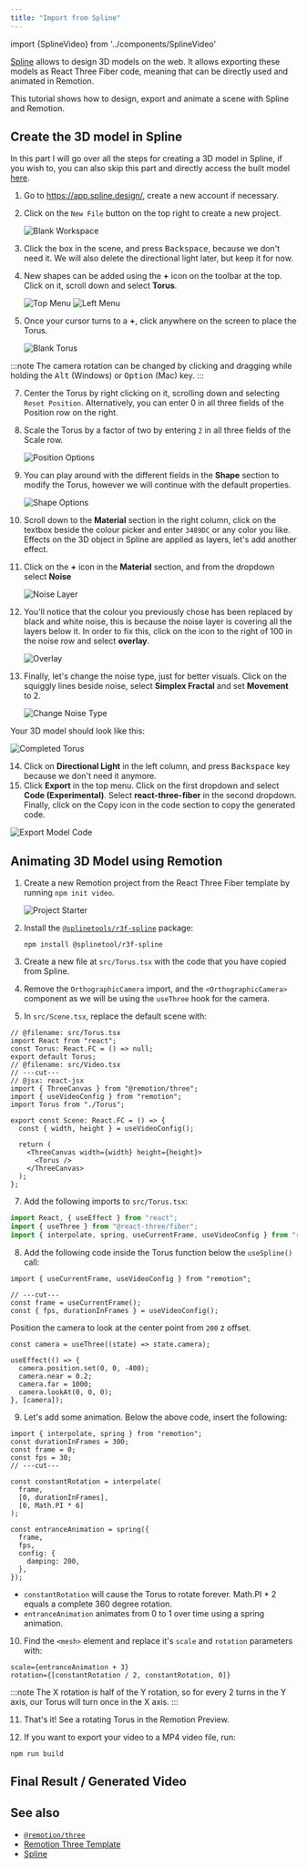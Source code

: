 ```yaml
---
title: "Import from Spline"
---
```


import {SplineVideo} from '../components/SplineVideo'

[Spline](https://app.spline.design/) allows to design 3D models on the web. It allows exporting these models as React Three Fiber code, meaning that can be directly used and animated in Remotion.

This tutorial shows how to design, export and animate a scene with Spline and Remotion.

## Create the 3D model in Spline

In this part I will go over all the steps for creating a 3D model in Spline, if you wish to, you can also skip this part and directly access the built model [here](https://app.spline.design/file/e954db42-8eb2-4130-a5df-d1a1f9fbdc2a).

1. Go to https://app.spline.design/, create a new account if necessary.
2. Click on the `New File` button on the top right to create a new project.

   ![Blank Workspace](../static/img/spline-guide/1_blank_workspace.png)

3. Click the box in the scene, and press <kbd>Backspace</kbd>, because we don't need it. We will also delete the directional light later, but keep it for now.
4. New shapes can be added using the **+** icon on the toolbar at the top. Click on it, scroll down and select **Torus**.

   ![Top Menu](../static/img/spline-guide/2_top_menu.png)
   ![Left Menu](../static/img/spline-guide/3_left_menu_torus.png)

5. Once your cursor turns to a **+**, click anywhere on the screen to place the Torus.

   ![Blank Torus](../static/img/spline-guide/4_blank_torus.png)

:::note
The camera rotation can be changed by clicking and dragging while holding the <kbd>Alt</kbd> (Windows) or <kbd>Option</kbd> (Mac) key.
:::

7. Center the Torus by right clicking on it, scrolling down and selecting `Reset Position`. Alternatively, you can enter 0 in all three fields of the Position row on the right.

8. Scale the Torus by a factor of two by entering `2` in all three fields of the Scale row.

   ![Position Options](../static/img/spline-guide/5_position_options.png)

9. You can play around with the different fields in the **Shape** section to modify the Torus, however we will continue with the default properties.

   ![Shape Options](../static/img/spline-guide/6_shape_options.png)

10. Scroll down to the **Material** section in the right column, click on the textbox beside the colour picker and enter `3489DC` or any color you like. Effects on the 3D object in Spline are applied as layers, let's add another effect.

11. Click on the **+** icon in the **Material** section, and from the dropdown select **Noise**

    ![Noise Layer](../static/img/spline-guide/7_noise_layer.png)

12. You'll notice that the colour you previously chose has been replaced by black and white noise, this is because the noise layer is covering all the layers below it. In order to fix this, click on the icon to the right of 100 in the noise row and select **overlay**.

    ![Overlay](../static/img/spline-guide/8_overlay.png)

13. Finally, let's change the noise type, just for better visuals. Click on the squiggly lines beside noise, select **Simplex Fractal** and set **Movement** to 2.

    ![Change Noise Type](../static/img/spline-guide/9_change_noise_type.png)

Your 3D model should look like this:

![Completed Torus](../static/img/spline-guide/10_completed_torus.png)

14. Click on **Directional Light** in the left column, and press <kbd>Backspace</kbd> key because we don't need it anymore.
15. Click **Export** in the top menu. Click on the first dropdown and select **Code (Experimental)**. Select **react-three-fiber** in the second dropdown. Finally, click on the Copy icon in the code section to copy the generated code.

![Export Model Code](../static/img/spline-guide/11_export_model_code.png)

## Animating 3D Model using Remotion

1. Create a new Remotion project from the React Three Fiber template by running `npm init video`.

   ![Project Starter](../static/img/spline-guide/12_project_starter.png)

2. Install the [`@splinetools/r3f-spline`](https://github.com/splinetool/r3f-spline) package:

   ```shell
   npm install @splinetool/r3f-spline
   ```

3. Create a new file at `src/Torus.tsx` with the code that you have copied from Spline.
4. Remove the `OrthographicCamera` import, and the `<OrthographicCamera>` component as we will be using the `useThree` hook for the camera.

5. In `src/Scene.tsx`, replace the default scene with:

```tsx twoslash title="src/Video.tsx"
// @filename: src/Torus.tsx
import React from "react";
const Torus: React.FC = () => null;
export default Torus;
// @filename: src/Video.tsx
// ---cut---
// @jsx: react-jsx
import { ThreeCanvas } from "@remotion/three";
import { useVideoConfig } from "remotion";
import Torus from "./Torus";

export const Scene: React.FC = () => {
  const { width, height } = useVideoConfig();

  return (
    <ThreeCanvas width={width} height={height}>
      <Torus />
    </ThreeCanvas>
  );
};
```

7. Add the following imports to `src/Torus.tsx`:

```ts title="src/Torus.tsx"
import React, { useEffect } from "react";
import { useThree } from "@react-three/fiber";
import { interpolate, spring, useCurrentFrame, useVideoConfig } from "remotion";
```

8. Add the following code inside the Torus function below the `useSpline()` call:

```tsx twoslash title="src/Torus.tsx"
import { useCurrentFrame, useVideoConfig } from "remotion";

// ---cut---
const frame = useCurrentFrame();
const { fps, durationInFrames } = useVideoConfig();
```

Position the camera to look at the center point from `200` z offset.

```tsx title="src/Torus.tsx"
const camera = useThree((state) => state.camera);

useEffect(() => {
  camera.position.set(0, 0, -400);
  camera.near = 0.2;
  camera.far = 1000;
  camera.lookAt(0, 0, 0);
}, [camera]);
```

9. Let's add some animation. Below the above code, insert the following:

```tsx twoslash title="src/Torus.tsx"
import { interpolate, spring } from "remotion";
const durationInFrames = 300;
const frame = 0;
const fps = 30;
// ---cut---

const constantRotation = interpolate(
  frame,
  [0, durationInFrames],
  [0, Math.PI * 6]
);

const entranceAnimation = spring({
  frame,
  fps,
  config: {
    damping: 200,
  },
});
```

- `constantRotation` will cause the Torus to rotate forever. Math.PI \* 2 equals a complete 360 degree rotation.
- `entranceAnimation` animates from 0 to 1 over time using a spring animation.

10. Find the `<mesh>` element and replace it's `scale` and `rotation` parameters with:

```tsx
scale={entranceAnimation + 3}
rotation={[constantRotation / 2, constantRotation, 0]}
```

:::note
The X rotation is half of the Y rotation, so for every 2 turns in the Y axis, our Torus will turn once in the X axis.
:::

11. That's it! See a rotating Torus in the Remotion Preview.

12. If you want to export your video to a MP4 video file, run:

```shell
npm run build
```

## Final Result / Generated Video

<SplineVideo />

## See also

- [`@remotion/three`](/docs/three)
- [Remotion Three Template](https://github.com/remotion-dev/template-three)
- [Spline](https://docs.spline.design/)
